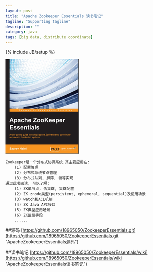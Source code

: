```yaml
---
layout: post
title: "Apache Zookeeper Essentials 读书笔记"
tagline: "Supporting tagline"
description: ""
category: java
tags: [big data, distribute coordinate]
---
```

{% include JB/setup %}

![Apache-Zookeeper-Essentials](/assets/attachment/img/apache-zookeeper-essentials.png)

    Zookeeper是一个分布式协调系统.其主要应用在:
        (1) 配置管理
        (2) 分布式系统节点管理
        (3) 分布式队列, 屏障, 锁等实现
    通过此书阅读, 可以了解:
        (1) ZK单节点, 伪集群, 集群配置
        (2) ZK znode类型(persistent, ephemeral, sequential)及使用场景
        (3) watch和ACL机制
        (4) ZK Java API接口
        (5) ZK典型应用场景
        (6) ZK监控手段
        ......
        
##源码
[https://github.com/18965050/ZookeeperEssentials.git](https://github.com/18965050/ZookeeperEssentials.git "ApacheZookeeperEssentials源码")

    
##读书笔记
[https://github.com/18965050/ZookeeperEssentials/wiki](https://github.com/18965050/ZookeeperEssentials/wiki "ApacheZookeeperEssentials读书笔记")   